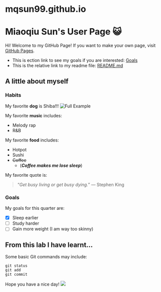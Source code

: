 # mqsun99.github.io
# Miaoqiu Sun's User Page :smiley_cat:
Hi! Welcome to my GitHub Page! If you want to make your own page, visit [GitHub Pages](https://pages.github.com/).

- This is ection link to see my goals if you are interested: [Goals](#goals)
- This is the relative link to my readme file: [README.md](README.md)

## A little about myself

### Habits
My favorite **dog** is Shiba!!!
<img src="https://www.petbudget.com/wp-content/uploads/2020/04/Shiba-Inu-Cost-Calculator.jpg"  alt="Full Example"/>

My favorite **music** includes:
- Melody rap
- R&B 

My favorite **food** includes:
- Hotpot
- Sushi
- ~~Coffee~~ 
  - (***Coffee makes me lose sleep***)

My favorite quote is:
> “*Get busy living or get busy dying.*” — Stephen King


### Goals
My goals for this quarter are:
- [x] Sleep earlier
- [ ] Study harder
- [ ] Gain more weight (I am way too skinny)

## From this lab I have learnt...

Some basic Git commands may include:
```
git status
git add
git commit
```

Hope you have a nice day!
<img src="https://thehappypuppysite.com/wp-content/uploads/2019/06/Mini-Shiba-Inu-HP-long.jpg">

